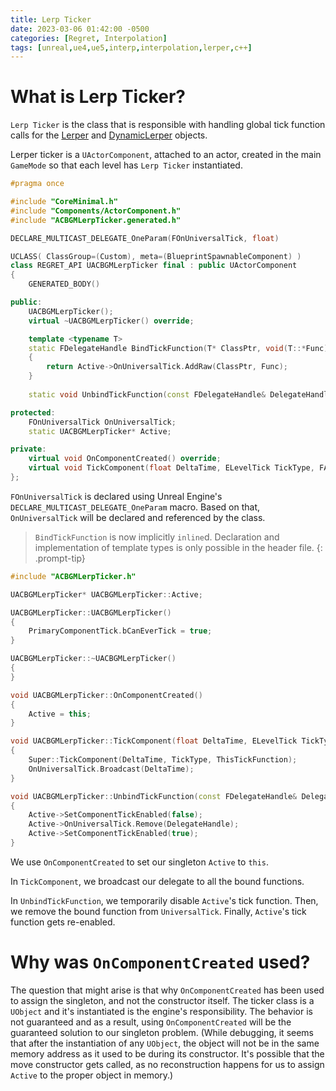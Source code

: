 ```yaml
---
title: Lerp Ticker
date: 2023-03-06 01:42:00 -0500
categories: [Regret, Interpolation]
tags: [unreal,ue4,ue5,interp,interpolation,lerper,c++]
---
```


# What is Lerp Ticker?

`Lerp Ticker` is the class that is responsible with handling global tick function calls for the [Lerper](../lerper) and [DynamicLerper](../dynamiclerper) objects.

Lerper ticker is a `UActorComponent`, attached to an actor, created in the main `GameMode` so that each level has `Lerp Ticker` instantiated.

```cpp
#pragma once

#include "CoreMinimal.h"
#include "Components/ActorComponent.h"
#include "ACBGMLerpTicker.generated.h"

DECLARE_MULTICAST_DELEGATE_OneParam(FOnUniversalTick, float)

UCLASS( ClassGroup=(Custom), meta=(BlueprintSpawnableComponent) )
class REGRET_API UACBGMLerpTicker final : public UActorComponent
{
	GENERATED_BODY()

public:	
	UACBGMLerpTicker();
	virtual ~UACBGMLerpTicker() override;

	template <typename T>
	static FDelegateHandle BindTickFunction(T* ClassPtr, void(T::*Func)(float))
	{
		return Active->OnUniversalTick.AddRaw(ClassPtr, Func);
	}
	
	static void UnbindTickFunction(const FDelegateHandle& DelegateHandle);

protected:
	FOnUniversalTick OnUniversalTick;
	static UACBGMLerpTicker* Active;

private:
	virtual void OnComponentCreated() override;
	virtual void TickComponent(float DeltaTime, ELevelTick TickType, FActorComponentTickFunction* ThisTickFunction) override;
};
```

`FOnUniversalTick` is declared using Unreal Engine's `DECLARE_MULTICAST_DELEGATE_OneParam` macro. Based on that, `OnUniversalTick` will be declared and referenced by the class.

> `BindTickFunction` is now implicitly `inline`d. Declaration and implementation of template types is only possible in the header file.
{: .prompt-tip}

```cpp
#include "ACBGMLerpTicker.h"

UACBGMLerpTicker* UACBGMLerpTicker::Active;

UACBGMLerpTicker::UACBGMLerpTicker()
{
	PrimaryComponentTick.bCanEverTick = true;
}

UACBGMLerpTicker::~UACBGMLerpTicker()
{
}

void UACBGMLerpTicker::OnComponentCreated()
{
	Active = this;
}

void UACBGMLerpTicker::TickComponent(float DeltaTime, ELevelTick TickType, FActorComponentTickFunction* ThisTickFunction)
{
	Super::TickComponent(DeltaTime, TickType, ThisTickFunction);
	OnUniversalTick.Broadcast(DeltaTime);
}

void UACBGMLerpTicker::UnbindTickFunction(const FDelegateHandle& DelegateHandle)
{
	Active->SetComponentTickEnabled(false);
	Active->OnUniversalTick.Remove(DelegateHandle);
	Active->SetComponentTickEnabled(true);
}
```

We use `OnComponentCreated` to set our singleton `Active` to `this`.

In `TickComponent`, we broadcast our delegate to all the bound functions.

In `UnbindTickFunction`, we temporarily disable `Active`'s tick function. Then, we remove the bound function from `UniversalTick`. Finally, `Active`'s tick function gets re-enabled.

# Why was `OnComponentCreated` used?

The question that might arise is that why `OnComponentCreated` has been used to assign the singleton, and not the constructor itself. The ticker class is a `UObject`
and it's instantiated is the engine's responsibility. The behavior is not guaranteed and as a result, using `OnComponentCreated` will be the guaranteed solution to our singleton problem. (While debugging, it seems that after the instantiation of any `UObject`, the object will not be in the same memory address as it used to be during its constructor. It's possible that the move constructor gets called, as no reconstruction happens for us to assign `Active` to the proper object in memory.)
